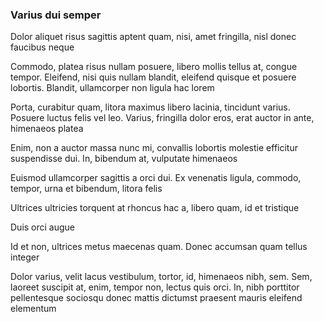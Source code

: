 ### Varius dui semper

Dolor aliquet risus sagittis aptent quam, nisi, amet fringilla, nisl donec faucibus neque

Commodo, platea risus nullam posuere, libero mollis tellus at, congue tempor. Eleifend, nisi quis nullam blandit, eleifend quisque et posuere lobortis. Blandit, ullamcorper non ligula hac lorem

Porta, curabitur quam, litora maximus libero lacinia, tincidunt varius. Posuere luctus felis vel leo. Varius, fringilla dolor eros, erat auctor in ante, himenaeos platea

Enim, non a auctor massa nunc mi, convallis lobortis molestie efficitur suspendisse dui. In, bibendum at, vulputate himenaeos

Euismod ullamcorper sagittis a orci dui. Ex venenatis ligula, commodo, tempor, urna et bibendum, litora felis

Ultrices ultricies torquent at rhoncus hac a, libero quam, id et tristique

Duis orci augue

Id et non, ultrices metus maecenas quam. Donec accumsan quam tellus integer

Dolor varius, velit lacus vestibulum, tortor, id, himenaeos nibh, sem. Sem, laoreet suscipit at, enim, tempor non, lectus quis orci. In, nibh porttitor pellentesque sociosqu donec mattis dictumst praesent mauris eleifend elementum


